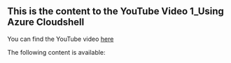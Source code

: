 ## This is the content to the YouTube Video 1_Using Azure Cloudshell
You can find the YouTube video [here]()

The following content is available:
